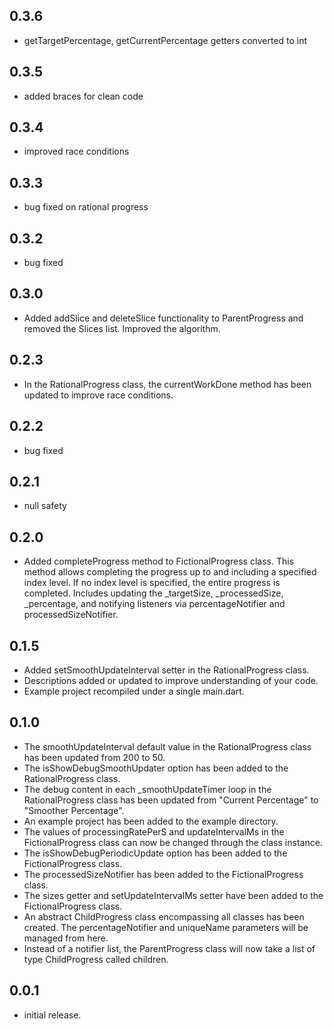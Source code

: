## 0.3.6

* getTargetPercentage, getCurrentPercentage getters converted to int

## 0.3.5

* added braces for clean code

## 0.3.4

* improved race conditions

## 0.3.3

* bug fixed on rational progress

## 0.3.2

* bug fixed

## 0.3.0

* Added addSlice and deleteSlice functionality to ParentProgress and removed the Slices list. Improved the algorithm.

## 0.2.3

* In the RationalProgress class, the currentWorkDone method has been updated to improve race conditions.

## 0.2.2

* bug fixed

## 0.2.1

* null safety

## 0.2.0

* Added completeProgress method to FictionalProgress class.
This method allows completing the progress up to and including a specified index level.
If no index level is specified, the entire progress is completed.
Includes updating the _targetSize, _processedSize, _percentage, and notifying listeners via percentageNotifier and processedSizeNotifier.

## 0.1.5

* Added setSmoothUpdateInterval setter in the RationalProgress class.
* Descriptions added or updated to improve understanding of your code.
* Example project recompiled under a single main.dart.

## 0.1.0

* The smoothUpdateInterval default value in the RationalProgress class has been updated from 200 to 50.
* The isShowDebugSmoothUpdater option has been added to the RationalProgress class.
* The debug content in each _smoothUpdateTimer loop in the RationalProgress class has been updated from "Current Percentage" to "Smoother Percentage".
* An example project has been added to the example directory.
* The values of processingRatePerS and updateIntervalMs in the FictionalProgress class can now be changed through the class instance.
* The isShowDebugPeriodicUpdate option has been added to the FictionalProgress class.
* The processedSizeNotifier has been added to the FictionalProgress class.
* The sizes getter and setUpdateIntervalMs setter have been added to the FictionalProgress class.
* An abstract ChildProgress class encompassing all classes has been created. The percentageNotifier and uniqueName parameters will be managed from here.
* Instead of a notifier list, the ParentProgress class will now take a list of type ChildProgress called children.

## 0.0.1

* initial release.
